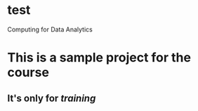 # test
Computing for Data Analytics
# This is a sample project for the course
## It's only for ***training*** 
